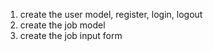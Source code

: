 1. create the user model, register, login, logout
2. create the job model
3. create the job input form